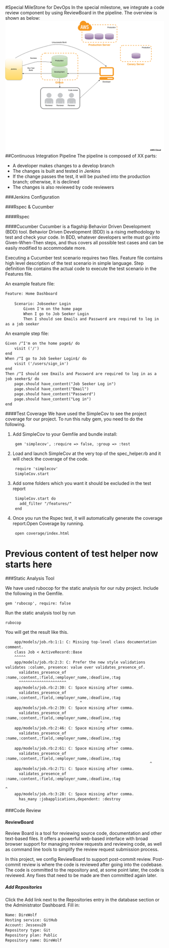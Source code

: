 #Special MileStone for DevOps
In the special milestone, we integrate a code review component by using ReviewBoard in the pipeline. The overview is shown as below:
<img src="pics/overall.png"/>
##Continuous Integration Pipeline
The pipeline is composed of XX parts:
* A developer makes changes to a develop branch
* The changes is built and tested in Jenkins
* If the change passes the test, it will be pushed into the production branch; otherwise, it is declined
* The changes is also reviewed by code reviewers

###Jenkins Configuration

###Rspec & Cucumber

####Rspec

####Cucumber
Cucumber is a flagship Behavior Driven Development (BDD) tool. Behavior Driven Development (BDD) is a rising methodology to test and check your code. In BDD, whatever developers write must go into Given-When-Then steps, and thus covers all possible test cases and can be easily modified to accommodate more. 

Executing a Cucumber test scenario requires two files. Feature file contains high level description of the test scenario in simple language. Step definition file contains the actual code to execute the test scenario in the Features file.

An example feature file:

	Feature: Home Dashboard 
  
		Scenario: Jobseeker Login
			Given I'm on the home page
			When I go to Job Seeker Login
			Then I should see Emails and Password are required to log in as a job seeker

An example step file:

	Given /^I'm on the home page$/ do
		visit ('/')
	end
	When /^I go to Job Seeker Login$/ do
  		visit ('/users/sign_in')
	end
	Then /^I should see Emails and Password are required to log in as a job seeker$/ do
		page.should have_content("Job Seeker Log in")
		page.should have_content("Email")
		page.should have_content("Password")
		page.should have_content("Log in")
	end

####Test Coverage 
We have used the SimpleCov to see the project coverage for our project. To run this ruby gem, you need to do the following.
1. Add SimpleCov to your Gemfile and bundle install:

		gem 'simplecov', :require => false, :group => :test
2. Load and launch SimpleCov at the very top of the spec_helper.rb and it will check the coverage of the code. 

		require 'simplecov'
		SimpleCov.start

3. Add some folders which you want it should be excluded in the test report
	
		SimpleCov.start do
		  add_filter "/features/"
		end
		
4. Once you run the Rspec test, it will automatically generate the coverage report.Open Coverage by running.
		
		open coverage/index.html
# Previous content of test helper now starts here

###Static Analysis Tool

We have used rubocop for the static analysis for our ruby project. Include the following in the Gemfile.

	gem 'rubocop', require: false

Run the static analysis tool by run
	
	rubocop
	
You will get the result like this.

		app/models/job.rb:1:1: C: Missing top-level class documentation comment.
		class Job < ActiveRecord::Base
		^^^^^
		app/models/job.rb:2:3: C: Prefer the new style validations validates :column, presence: value over validates_presence_of.
		  validates_presence_of :name,:content,:field,:employer_name,:deadline,:tag
		  ^^^^^^^^^^^^^^^^^^^^^
		app/models/job.rb:2:30: C: Space missing after comma.
		  validates_presence_of :name,:content,:field,:employer_name,:deadline,:tag
		                             ^
		app/models/job.rb:2:39: C: Space missing after comma.
		  validates_presence_of :name,:content,:field,:employer_name,:deadline,:tag
		                                      ^
		app/models/job.rb:2:46: C: Space missing after comma.
		  validates_presence_of :name,:content,:field,:employer_name,:deadline,:tag
		                                             ^
		app/models/job.rb:2:61: C: Space missing after comma.
		  validates_presence_of :name,:content,:field,:employer_name,:deadline,:tag
		                                                            ^
		app/models/job.rb:2:71: C: Space missing after comma.
		  validates_presence_of :name,:content,:field,:employer_name,:deadline,:tag
		                                                                      ^
		app/models/job.rb:3:28: C: Space missing after comma.
		  has_many :jobapplications,dependent: :destroy
		
####

###Code Review
#### ReviewBoard
Review Board is a tool for reviewing source code, documentation and other text-based files. It offers a powerful web-based interface with broad browser support for managing review requests and reviewing code, as well as command line tools to simplify the review request submission process.

In this project, we config ReviewBoard to support post-commit review. Post-commit review is where the code is reviewed after going into the codebase. The code is committed to the repository and, at some point later, the code is reviewed. Any fixes that need to be made are then committed again later.

##### Add Repositories

Click the Add link next to the Repositories entry in the database section or the Administrator Dashboard. Fill in:

	Name: DireWolf
	Hosting service: GitHub
	Account: Jessexu20
	Repository type: Git
	Repository plan: Public
	Repository name: DireWolf
